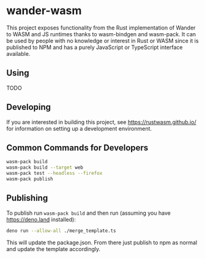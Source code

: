 # wander-wasm

This project exposes functionality from the Rust implementation of Wander to WASM and JS runtimes thanks to wasm-bindgen and wasm-pack.
It can be used by people with no knowledge or interest in Rust or WASM since it is published to NPM and has a purely JavaScript or TypeScript interface available.

## Using

TODO

## Developing

If you are interested in building this project, see https://rustwasm.github.io/ for information on setting up a development environment.

## Common Commands for Developers

```bash
wasm-pack build
wasm-pack build --target web
wasm-pack test --headless --firefox
wasm-pack publish
```

## Publishing

To publish run `wasm-pack build` and then run (assuming you have https://deno.land installed):

```bash
deno run --allow-all ./merge_template.ts
```

This will update the package.json.
From there just publish to npm as normal and update the template accordingly.
